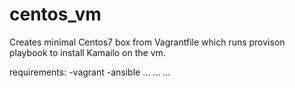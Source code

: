 # centos_vm

Creates minimal Centos7 box from Vagrantfile which runs provison playbook to install Kamailo on the vm.

requirements:
-vagrant
-ansible
...
...
...


